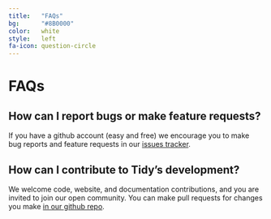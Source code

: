 ```yaml
---
title:   "FAQs"
bg:      "#8B0000"
color:   white
style:   left
fa-icon: question-circle
---
```


FAQs
====

## How can I report bugs or make feature requests?

If you have a github account (easy and free) we encourage you to make bug
reports and feature requests in our [issues tracker](3).


## How can I contribute to **Tidy**’s development?

We welcome code, website, and documentation contributions, and you are invited
to join our open community. You can make pull requests for changes you make
[in our github repo](4).


[1]: https://github.com/htacg/tidy-html5
[2]: http://www.html-tidy.org
[3]: https://github.com/htacg/tidy-html5/issues
[4]: https://github.com/htacg/tidy-html5/pulls
